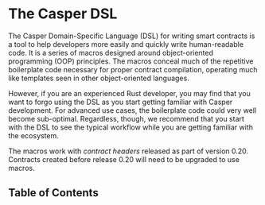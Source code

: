 # The Casper DSL

The Casper Domain-Specific Language (DSL) for writing smart contracts is a tool to help developers more easily and quickly write human-readable code. It is a series of macros designed around object-oriented programming (OOP) principles. The macros conceal much of the repetitive boilerplate code necessary for proper contract compilation, operating much like templates seen in other object-oriented languages.

However, if you are an experienced Rust developer, you may find that you want to forgo using the DSL as you start getting familiar with Casper development. For advanced use cases, the boilerplate code could very well become sub-optimal. Regardless, though, we recommend that you start with the DSL to see the typical workflow while you are getting familiar with the ecosystem.

The macros work with _contract headers_ released as part of version 0.20. Contracts created before release 0.20 will need to be upgraded to use macros.

## Table of Contents
